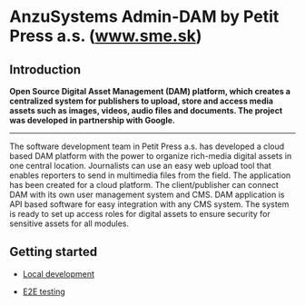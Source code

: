 AnzuSystems Admin-DAM by Petit Press a.s. (www.sme.sk)
=====

## Introduction

**Open Source Digital Asset Management (DAM) platform, which creates a centralized system for publishers to upload, store and access media assets such as images, videos, audio files and documents. The project was developed in partnership with Google.**

-----

The software development team in Petit Press a.s. has developed a cloud based DAM platform with the power to organize rich-media digital assets in one central location. Journalists can use an easy web upload tool that enables reporters to send in multimedia files from the field. The application has been created for a cloud platform. The client/publisher can connect DAM with its own user management system and CMS. DAM application is API based software for easy integration with any CMS system. The system is ready to set up access roles for digital assets to ensure security for sensitive assets for all modules.  

## Getting started
- [Local development](README-DEV.md)

- [E2E testing](README-TEST.md)

